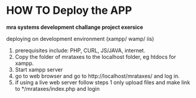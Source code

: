 # HOW TO Deploy the APP
****mra systems development challange project exersice****

deploying on development environment (xampp/ wamp/ iis)

1. prerequisites include:  PHP, CURL, JS/JAVA, internet.
2. Copy the folder of mrataxes to the localhost folder, eg htdocs for xampp.
3. Start xampp server
4. go to web browser and go to http://localhost/mrataxes/  and log in. 
5. if using a live web server follow steps 1 only upload files and make link to */mrataxes/index.php and login 


 
